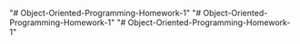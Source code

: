 "# Object-Oriented-Programming-Homework-1" 
"# Object-Oriented-Programming-Homework-1" 
"# Object-Oriented-Programming-Homework-1" 
